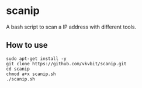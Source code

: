 # scanip
A bash script to scan a IP address with different tools.

## How to use
```
sudo apt-get install -y 
git clone https://github.com/vkvbit/scanip.git
cd scanip
chmod a+x scanip.sh
./scanip.sh
```
